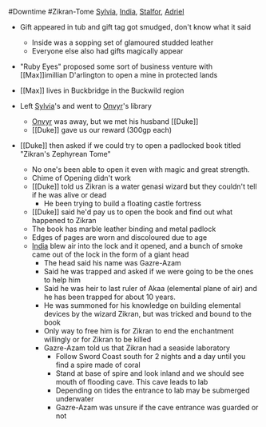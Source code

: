 #Downtime #Zikran-Tome
[Sylvia](PCs/Past/Sylvia.md), [India](PCs/Current/India.md), [Stalfor](PCs/Current/Stalfor.md), [Adriel](PCs/Current/Adriel.md)

- Gift appeared in tub and gift tag got smudged, don't know what it said
	- Inside was a sopping set of glamoured studded leather
	- Everyone else also had gifts magically appear
- "Ruby Eyes" proposed some sort of business venture with [[Max]]imillian D'arlington to open a mine in protected lands
- [[Max]] lives in Buckbridge in the Buckwild region

- Left [Sylvia](PCs/Past/Sylvia.md)'s and went to [Onvyr](NPCs/Living/Onvyr.md)'s library
	- [Onvyr](NPCs/Living/Onvyr.md) was away, but we met his husband [[Duke]]
	- [[Duke]] gave us our reward (300gp each)

- [[Duke]] then asked if we could try to open a padlocked book titled "Zikran's Zephyrean Tome"
	- No one's been able to open it even with magic and great strength.
	- Chime of Opening didn't work
	- [[Duke]] told us Zikran is a water genasi wizard but they couldn't tell if he was alive or dead
		- He been trying to build a floating castle fortress
	- [[Duke]] said he'd pay us to open the book and find out what happened to Zikran
	- The book has marble leather binding and metal padlock
	- Edges of pages are worn and discoloured due to age
	- [India](PCs/Current/India.md) blew air into the lock and it opened, and a bunch of smoke came out of the lock in the form of a giant head
		- The head said his name was Gazre-Azam
		- Said he was trapped and asked if we were going to be the ones to help him
		- Said he was heir to last ruler of Akaa (elemental plane of air) and he has been trapped for about 10 years.
		- He was summoned for his knowledge on building elemental devices by the wizard Zikran, but was tricked and bound to the book
		- Only way to free him is for Zikran to end the enchantment willingly or for Zikran to be killed
		- Gazre-Azam told us that Zikran had a seaside laboratory
			- Follow Sword Coast south for 2 nights and a day until you find a spire made of coral
			- Stand at base of spire and look inland and we should see mouth of flooding cave. This cave leads to lab
			- Depending on tides the entrance to lab may be submerged underwater
			- Gazre-Azam was unsure if the cave entrance was guarded or not